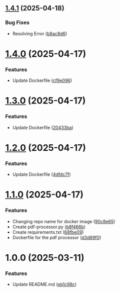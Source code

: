 ## [1.4.1](https://github.com/csye7125-sp25-team05/trace-processor/compare/v1.4.0...v1.4.1) (2025-04-18)


### Bug Fixes

* Resolving Error ([b8ac8d6](https://github.com/csye7125-sp25-team05/trace-processor/commit/b8ac8d68265c0d8acb7405df75785e91594ea74b))

# [1.4.0](https://github.com/csye7125-sp25-team05/trace-processor/compare/v1.3.0...v1.4.0) (2025-04-17)


### Features

* Update Dockerfile ([cf9e096](https://github.com/csye7125-sp25-team05/trace-processor/commit/cf9e0961988dc33bc472451da6026736f2a0bb5a))

# [1.3.0](https://github.com/csye7125-sp25-team05/trace-processor/compare/v1.2.0...v1.3.0) (2025-04-17)


### Features

* Update Dockerfile ([20433ba](https://github.com/csye7125-sp25-team05/trace-processor/commit/20433ba55608461e013ce2671c17112d730828c6))

# [1.2.0](https://github.com/csye7125-sp25-team05/trace-processor/compare/v1.1.0...v1.2.0) (2025-04-17)


### Features

* Update Dockerfile ([4dfdc7f](https://github.com/csye7125-sp25-team05/trace-processor/commit/4dfdc7fb33d50f470074273bf8f72fd37b4155bc))

# [1.1.0](https://github.com/csye7125-sp25-team05/trace-processor/compare/v1.0.0...v1.1.0) (2025-04-17)


### Features

* Changing repo name for docker image ([90c8e65](https://github.com/csye7125-sp25-team05/trace-processor/commit/90c8e654a7db3aea86838e337d6258d50ed461d7))
* Create pdf-processor.py ([b8f466b](https://github.com/csye7125-sp25-team05/trace-processor/commit/b8f466b22ce991bfb968de6a7faf6fe8bb0b850d))
* Create requirements.txt ([68fbe09](https://github.com/csye7125-sp25-team05/trace-processor/commit/68fbe0921bfcd34391ed2635ca0a37d512f311c5))
* Dockerfile for the pdf processor ([d3d89f0](https://github.com/csye7125-sp25-team05/trace-processor/commit/d3d89f03c8cfbd95667c3b11f3b67a98ad19c072))

# 1.0.0 (2025-03-11)


### Features

* Update README.md ([eb1c98c](https://github.com/csye7125-sp25-team05/trace-processor/commit/eb1c98c7cb4ef0a8f7e1898e83d4fc7a119b2acc))
